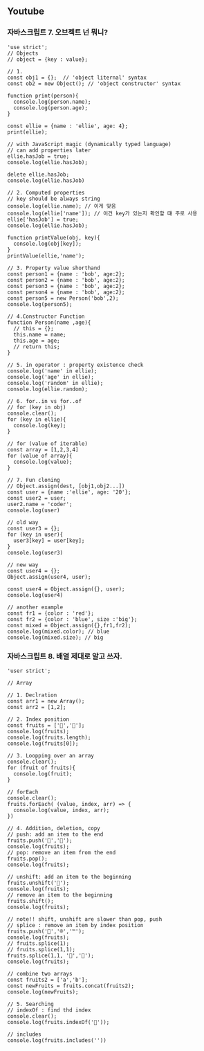 ## Youtube

### 자바스크립트 7. 오브젝트 넌 뭐니?

    'use strict';
    // Objects
    // object = {key : value};

    // 1. 
    const obj1 = {};  // 'object liternal' syntax
    const ob2 = new Object(); // 'object constructor' syntax

    function print(person){
      console.log(person.name);
      console.log(person.age);
    }

    const ellie = {name : 'ellie', age: 4};
    print(ellie);

    // with JavaScript magic (dynamically typed language)
    // can add properties later
    ellie.hasJob = true;
    console.log(ellie.hasJob);

    delete ellie.hasJob;
    console.log(ellie.hasJob)

    // 2. Computed properties
    // key should be always string
    console.log(ellie.name); // 이게 맞음
    console.log(ellie['name']); // 이건 key가 있는지 확인할 떄 주로 사용
    ellie['hasJob'] = true;
    console.log(ellie.hasJob);

    function printValue(obj, key){
      console.log(obj[key]);
    }
    printValue(ellie,'name');

    // 3. Property value shorthand
    const person1 = {name : 'bob', age:2};
    const person2 = {name : 'bob', age:2};
    const person3 = {name : 'bob', age:2};
    const person4 = {name : 'bob', age:2};
    const person5 = new Person('bob',2);
    console.log(person5);

    // 4.Constructor Function
    function Person(name ,age){
      // this = {};
      this.name = name;
      this.age = age;
      // return this;
    }

    // 5. in operator : property existence check
    console.log('name' in ellie);
    console.log('age' in ellie);
    console.log('random' in ellie);
    console.log(ellie.random);

    // 6. for..in vs for..of
    // for (key in obj)
    console.clear();
    for (key in ellie){
      console.log(key);
    }

    // for (value of iterable)
    const array = [1,2,3,4]
    for (value of array){
      console.log(value);
    }

    // 7. Fun cloning
    // Object.assign(dest, [obj1,obj2...])
    const user = {name :'ellie', age: '20'};
    const user2 = user;
    user2.name = 'coder';
    console.log(user)

    // old way
    const user3 = {};
    for (key in user){
      user3[key] = user[key];
    }
    console.log(user3)

    // new way
    const user4 = {};
    Object.assign(user4, user);

    const user4 = Object.assign({}, user);
    console.log(user4)

    // another example
    const fr1 = {color : 'red'};
    const fr2 = {color : 'blue', size :'big'};
    const mixed = Object.assign({},fr1,fr2);
    console.log(mixed.color); // blue
    console.log(mixed.size); // big

### 자바스크립트 8. 배열 제대로 알고 쓰자.

    'user strict';

    // Array

    // 1. Declration
    const arr1 = new Array();
    const arr2 = [1,2];

    // 2. Index position
    const fruits = ['🍎','🍌'];
    console.log(fruits);
    console.log(fruits.length);
    console.log(fruits[0]);

    // 3. Loopping over an array
    console.clear();
    for (fruit of fruits){
      console.log(fruit);
    }

    // forEach
    console.clear();
    fruits.forEach( (value, index, arr) => {
      console.log(value, index, arr);
    })

    // 4. Addition, deletion, copy
    // push: add an item to the end
    fruits.push('🍓','🍐');
    console.log(fruits);
    // pop: remove an item from the end
    fruits.pop();
    console.log(fruits);

    // unshift: add an item to the beginning
    fruits.unshift('🍓');
    console.log(fruits);
    // remove an item to the beginning
    fruits.shift();
    console.log(fruits);

    // note!! shift, unshift are slower than pop, push
    // splice : remove an item by index position
    fruits.push('🍓','®','™');
    console.log(fruits);
    // fruits.splice(1);
    // fruits.splice(1,1);
    fruits.splice(1,1, '🍍','🍉');
    console.log(fruits);

    // combine two arrays
    const fruits2 = ['a','b'];
    const newFruits = fruits.concat(fruits2);
    console.log(newFruits);

    // 5. Searching
    // indexOf : find thd index
    console.clear();
    console.log(fruits.indexOf('🍓'));

    // includes
    console.log(fruits.includes(''))